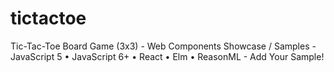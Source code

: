 # tictactoe
Tic-Tac-Toe Board Game (3x3) - Web Components Showcase / Samples - JavaScript 5 • JavaScript 6+ • React • Elm • ReasonML - Add Your Sample!
